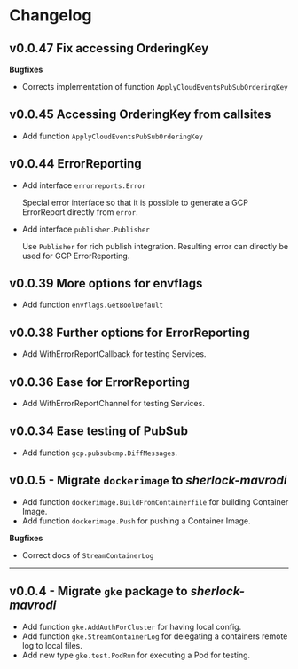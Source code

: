 # Changelog

## v0.0.47 Fix accessing OrderingKey
**Bugfixes**
- Corrects implementation of function `ApplyCloudEventsPubSubOrderingKey`

## v0.0.45 Accessing OrderingKey from callsites
- Add function `ApplyCloudEventsPubSubOrderingKey`

## v0.0.44 ErrorReporting
- Add interface `errorreports.Error`

  Special error interface so that it is possible to generate a GCP ErrorReport directly from `error`.
- Add interface `publisher.Publisher`

  Use `Publisher` for rich publish integration. Resulting error can directly be used for GCP ErrorReporting.

## v0.0.39 More options for envflags
- Add function `envflags.GetBoolDefault`

## v0.0.38 Further options for ErrorReporting
- Add WithErrorReportCallback for testing Services.

## v0.0.36 Ease for ErrorReporting
- Add WithErrorReportChannel for testing Services.

## v0.0.34 Ease testing of PubSub
- Add function `gcp.pubsubcmp.DiffMessages`.

## v0.0.5 - Migrate `dockerimage` to _sherlock-mavrodi_

- Add function `dockerimage.BuildFromContainerfile` for building Container Image.
- Add function `dockerimage.Push` for pushing a Container Image.

**Bugfixes**
- Correct docs of `StreamContainerLog`


---
## v0.0.4 - Migrate `gke` package to _sherlock-mavrodi_

- Add function `gke.AddAuthForCluster` for having local config.
- Add function `gke.StreamContainerLog` for delegating a containers remote log to local files.
- Add new type `gke.test.PodRun` for executing a Pod for testing.
